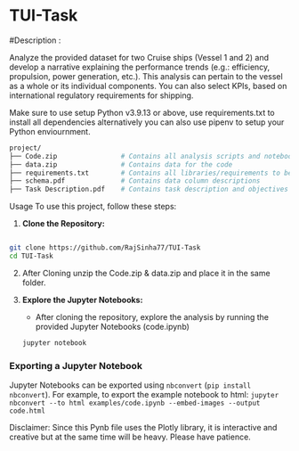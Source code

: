 # TUI-Task
#Description :

Analyze the provided dataset for two Cruise ships (Vessel 1 and 2) and develop a narrative explaining the performance trends (e.g.: efficiency, propulsion, power generation, etc.). This analysis can pertain to the vessel as a whole or its individual components. You can also select KPIs, based on international regulatory requirements for shipping.

Make sure to use setup Python v3.9.13 or above, use requirements.txt to install all dependencies alternatively you can also use pipenv to setup your Python enviournment.
```bash
project/
├── Code.zip                # Contains all analysis scripts and notebooks
├── data.zip                # Contains data for the code
├── requirements.txt        # Contains all libraries/requirements to be installed before running the code
├── schema.pdf              # Contains data column descriptions
├── Task Description.pdf    # Contains task description and objectives

```
Usage
To use this project, follow these steps:

 1. **Clone the Repository:**
   ```bash

git clone https://github.com/RajSinha77/TUI-Task
cd TUI-Task
```
2. After Cloning unzip the Code.zip & data.zip and place it in the same folder.

3. **Explore the Jupyter Notebooks:**
   - After cloning the repository,  explore the analysis by running the provided Jupyter Notebooks (code.ipynb)
   ```bash
   jupyter notebook
   ```

   
### Exporting a Jupyter Notebook
Jupyter Notebooks can be exported using `nbconvert` (`pip install nbconvert`). For example, to export the example notebook to html: `jupyter nbconvert --to html examples/code.ipynb --embed-images --output code.html`

Disclaimer: Since this Pynb file uses the Plotly library, it is interactive and creative but at the same time will be heavy. Please have patience.
